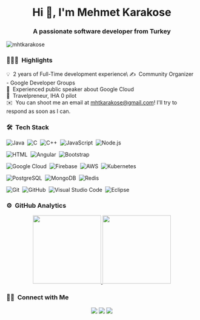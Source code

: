
<h1 align="center">Hi 👋, I'm Mehmet Karakose</h1>
<h3 align="center">A passionate software developer from Turkey</h3>

<p align="left"> <img src="https://komarev.com/ghpvc/?username=mhtkarakose" alt="mhtkarakose" /> </p>
 

### 👨🏻‍💻 &nbsp;Highlights

💡 &nbsp;2 years of Full-Time development experience\ 
✍️ &nbsp;Community Organizer - Google Developer Groups\
💬 &nbsp;Experienced public speaker about Google Cloud\
🛫 &nbsp;Travelpreneur, IHA 0 pilot\
✉️ &nbsp;You can shoot me an email at mhtkarakose@gmail.com! I'll try to respond as soon as I can. 

### 🛠 &nbsp;Tech Stack

![Java](https://img.shields.io/badge/-Java-05122A?style=flat&logo=Java&logoColor=FFA518)&nbsp;
![C](https://img.shields.io/badge/-C-05122A?style=flat&logo=C&logoColor=A8B9CC)&nbsp;
![C++](https://img.shields.io/badge/-C++-05122A?style=flat&logo=C%2B%2B&logoColor=00599C)&nbsp;
![JavaScript](https://img.shields.io/badge/-JavaScript-05122A?style=flat&logo=javascript)&nbsp; 
![Node.js](https://img.shields.io/badge/-Node.js-05122A?style=flat&logo=node.js)

![HTML](https://img.shields.io/badge/-HTML-05122A?style=flat&logo=HTML5)&nbsp;
![Angular](https://img.shields.io/badge/-angular-05122A?style=flat&logo=angular)&nbsp;
![Bootstrap](https://img.shields.io/badge/-Bootstrap-05122A?style=flat&logo=bootstrap&logoColor=563D7C)

![Google Cloud](https://img.shields.io/badge/-google-05122A?style=flat&logo=google-cloud)&nbsp;
![Firebase](https://img.shields.io/badge/-firebase-05122A?style=flat&logo=firebase)&nbsp;
![AWS](https://img.shields.io/badge/-amazon-05122A?style=flat&logo=amazon)&nbsp;
![Kubernetes](https://img.shields.io/badge/-kubernetes-05122A?style=flat&logo=kubernetes)

![PostgreSQL](https://img.shields.io/badge/-postgresql-05122A?style=flat&logo=postgresql)&nbsp;
![MongoDB](https://img.shields.io/badge/-mongodb-05122A?style=flat&logo=mongodb)&nbsp;
![Redis](https://img.shields.io/badge/-redis-05122A?style=flat&logo=redis)

![Git](https://img.shields.io/badge/-Git-05122A?style=flat&logo=git)&nbsp;
![GitHub](https://img.shields.io/badge/-GitHub-05122A?style=flat&logo=github)&nbsp;
![Visual Studio Code](https://img.shields.io/badge/-Visual%20Studio%20Code-05122A?style=flat&logo=visual-studio-code&logoColor=007ACC)&nbsp;
![Eclipse](https://img.shields.io/badge/-Eclipse-05122A?style=flat&logo=eclipse-ide&logoColor=2C2255)

### ⚙️ &nbsp;GitHub Analytics

<p align="center">
<a href="https://github.com/mhtkarakose">
  <img height="180em" src="https://github-readme-stats-eight-theta.vercel.app/api?username=mhtkarakose&show_icons=true&theme=algolia&include_all_commits=true&count_private=true"/>
  <img height="180em" src="https://github-readme-stats-eight-theta.vercel.app/api/top-langs/?username=mhtkarakose&layout=compact&langs_count=8&theme=algolia"/>
</a>
</p>

### 🤝🏻 &nbsp;Connect with Me

<p align="center"> 
<a href="https://linkedin.com/in/mehmet-karakose/"><img src="https://img.shields.io/badge/-Mehmet%20Karakose-0077B5?style=flat&logo=Linkedin&logoColor=white"/></a>
<a href="mailto:mhtkarakose@gmail.com"><img src="https://img.shields.io/badge/-mhtkarakose@gmail.com-D14836?style=flat&logo=Gmail&logoColor=white"/></a>
<a href="https://instagram.com/mhtkarakose"><img src="https://img.shields.io/badge/-@mhtkarakose-E4405F?style=flat&logo=Instagram&logoColor=white"/></a>   
</p>

